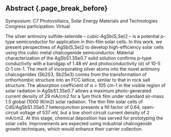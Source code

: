 ## Abstract {.page_break_before}

Symposium: C7 Photovoltaics, Solar Energy Materials and Technologies  
Congress participation: Virtual 


The silver antimony sulfide-selenide – cubic-AgSb(S,Se)2 – is a potential p-type semiconductor for application in thin-film solar cells. In this work, we present perspectives of AgSb(S,Se)2 to develop high-efficiency solar cells using this cubic metal chalcogenide semiconductor. Material characterization of the AgSbS1.3Se0.7 solid solution confirms p-type conductivity with a bandgap of 1.48 eV and photoconductivity (σ) of 10-5 Ω-1 cm-1. The merit of incorporating silver atoms into the novel antimony chalcogenides (Sb2S3, Sb2Se3) comes from the transformation of orthorhombic structure into an FCC lattice, similar to that in rock salt structure. The absorption coefficient of α > 105 cm-1 in the visible region of solar radiation in AgSbS1.3Se0.7 allows a maximum photo-generated current density of 29 mA/cm2 for a 1µm thick film under standard air-mass 1.5 global (1000 W/m2) solar radiation. The thin film solar cells of CdS/AgSbS1.3Se0.7 heterojunction presents a fill factor of 0.64, open-circuit voltage of 537 mV, but a low short circuit current density of 2 mA/cm2.  At this stage, chemical deposition has served for prototyping the solar cells. Improvements are expected using industrial chalcogenide growth techniques, which would enhance their carrier collection. 
